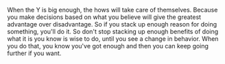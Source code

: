  When the Y is big enough, the hows will take care of themselves. Because you make decisions based on what you believe will give the greatest advantage over disadvantage. So if you stack up enough reason for doing something, you'll do it. So don't stop stacking up enough benefits of doing what it is you know is wise to do, until you see a change in behavior. When you do that, you know you've got enough and then you can keep going further if you want.